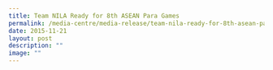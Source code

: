 ```yaml
---
title: Team NILA Ready for 8th ASEAN Para Games
permalink: /media-centre/media-release/team-nila-ready-for-8th-asean-para-games/
date: 2015-11-21
layout: post
description: ""
image: ""
---
```

